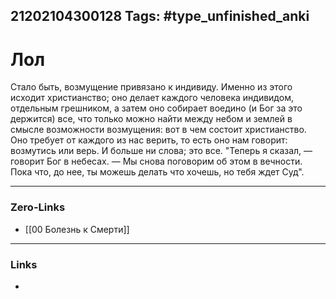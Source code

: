 21202104300128
Tags: #type_unfinished_anki 
---
# Лол

Стало быть, возмущение привязано к индивиду. Именно из этого исходит христианство; оно делает каждого человека индивидом, отдельным грешником, а затем оно собирает воедино (и Бог за это держится) все, что только можно найти между небом и землей в смысле возможности возмущения: вот в чем состоит христианство. Оно требует от каждого из нас верить, то есть оно нам говорит: возмутись или верь. И больше ни слова; это все. "Теперь я сказал, — говорит Бог в небесах. — Мы снова поговорим об этом в вечности. Пока что, до нее, ты можешь делать что хочешь, но тебя ждет Суд".

---
### Zero-Links
- [[00 Болезнь к Смерти]]
---
### Links
-